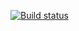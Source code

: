 [![Build status](https://ci.appveyor.com/api/projects/status/qayk1jv43vhi0gme?svg=true)](https://ci.appveyor.com/project/Ingask/autohomeworkselenide2-2)